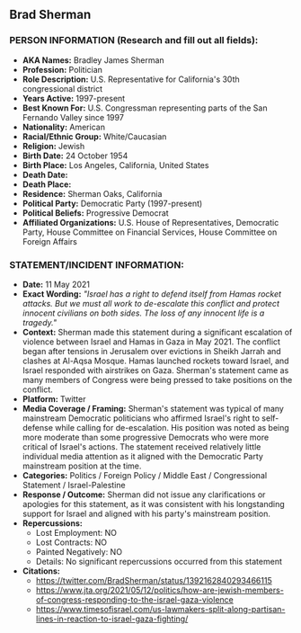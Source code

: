 ## Brad Sherman

### PERSON INFORMATION (Research and fill out all fields):
- **AKA Names:** Bradley James Sherman
- **Profession:** Politician
- **Role Description:** U.S. Representative for California's 30th congressional district
- **Years Active:** 1997-present
- **Best Known For:** U.S. Congressman representing parts of the San Fernando Valley since 1997
- **Nationality:** American
- **Racial/Ethnic Group:** White/Caucasian
- **Religion:** Jewish
- **Birth Date:** 24 October 1954
- **Birth Place:** Los Angeles, California, United States
- **Death Date:** 
- **Death Place:** 
- **Residence:** Sherman Oaks, California
- **Political Party:** Democratic Party (1997-present)
- **Political Beliefs:** Progressive Democrat
- **Affiliated Organizations:** U.S. House of Representatives, Democratic Party, House Committee on Financial Services, House Committee on Foreign Affairs

### STATEMENT/INCIDENT INFORMATION:
- **Date:** 11 May 2021
- **Exact Wording:** *"Israel has a right to defend itself from Hamas rocket attacks. But we must all work to de-escalate this conflict and protect innocent civilians on both sides. The loss of any innocent life is a tragedy."*
- **Context:** Sherman made this statement during a significant escalation of violence between Israel and Hamas in Gaza in May 2021. The conflict began after tensions in Jerusalem over evictions in Sheikh Jarrah and clashes at Al-Aqsa Mosque. Hamas launched rockets toward Israel, and Israel responded with airstrikes on Gaza. Sherman's statement came as many members of Congress were being pressed to take positions on the conflict.
- **Platform:** Twitter
- **Media Coverage / Framing:** Sherman's statement was typical of many mainstream Democratic politicians who affirmed Israel's right to self-defense while calling for de-escalation. His position was noted as being more moderate than some progressive Democrats who were more critical of Israel's actions. The statement received relatively little individual media attention as it aligned with the Democratic Party mainstream position at the time.
- **Categories:** Politics / Foreign Policy / Middle East / Congressional Statement / Israel-Palestine
- **Response / Outcome:** Sherman did not issue any clarifications or apologies for this statement, as it was consistent with his longstanding support for Israel and aligned with his party's mainstream position.
- **Repercussions:**
  - Lost Employment: NO
  - Lost Contracts: NO
  - Painted Negatively: NO
  - Details: No significant repercussions occurred from this statement
- **Citations:** 
  - https://twitter.com/BradSherman/status/1392162840293466115
  - https://www.jta.org/2021/05/12/politics/how-are-jewish-members-of-congress-responding-to-the-israel-gaza-violence
  - https://www.timesofisrael.com/us-lawmakers-split-along-partisan-lines-in-reaction-to-israel-gaza-fighting/